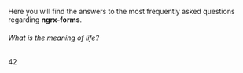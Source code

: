 Here you will find the answers to the most frequently asked questions regarding **ngrx-forms**.

###### What is the meaning of life?

42

